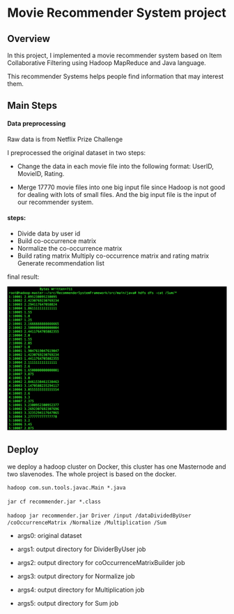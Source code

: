 # Movie Recommender System project

## Overview
In this project, I implemented a 
movie recommender system based on Item Collaborative Filtering using Hadoop MapReduce and Java language.

This recommender Systems helps people find information that may interest them.

## Main Steps

#### Data preprocessing

Raw data is from Netflix Prize Challenge

I preprocessed the original dataset in two steps:

* Change the data in each movie file into the following format: UserID, MovieID, Rating.

* Merge 17770 movie files into one big input file since Hadoop is not good for dealing with lots of small files. And the big input file is the input of our recommender system.

#### steps:

* Divide  data by user id
* Build co-occurrence matrix
* Normalize the co-occurrence matrix
* Build rating matrix
Multiply co-occurrence matrix and rating matrix
Generate recommendation list


final result:


![](pic/demo.png)

## Deploy
we deploy a hadoop cluster on Docker, this cluster has one Masternode and two slavenodes. The whole project is based on the docker.


```
hadoop com.sun.tools.javac.Main *.java

jar cf recommender.jar *.class

hadoop jar recommender.jar Driver /input /dataDividedByUser /coOccurrenceMatrix /Normalize /Multiplication /Sum
```

* args0: original dataset

* args1: output directory for DividerByUser job

* args2: output directory for coOccurrenceMatrixBuilder job

* args3: output directory for Normalize job

* args4: output directory for Multiplication job

* args5: output directory for Sum job



